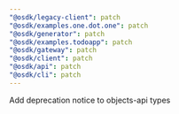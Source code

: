 ```yaml
---
"@osdk/legacy-client": patch
"@osdk/examples.one.dot.one": patch
"@osdk/generator": patch
"@osdk/examples.todoapp": patch
"@osdk/gateway": patch
"@osdk/client": patch
"@osdk/api": patch
"@osdk/cli": patch
---
```


Add deprecation notice to objects-api types
